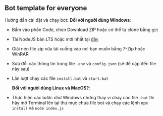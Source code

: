 ## Bot template for everyone

Hướng dẫn cài đặt và chạy bot:
	**Đối với người dùng Windows**:
 - Bấm vào phần Code, chọn Download ZIP hoặc có thể tự clone bằng `git`
 - Tải NodeJS bản LTS hoặc mới nhất tại [đây](https://nodejs.org/en)
 - Giải nén file zip vừa tải xuống vào nơi bạn muốn bằng 7-Zip hoặc WinRAR
 - Sửa đổi các thông tin trong file `.env` và `config.json` (sẽ đề cập đến file này sau)
 - Lần lượt chạy các file `install.bat` và `start.bat`

	**Đối với người dùng Linux và MacOS?**:

 - Thực hiện các bước như Windows nhưng thay vì chạy các file `.bat` thì hãy mở Terminal lên tại thư mục chứa file bot và chạy các lệnh `npm install` và `node index.js`

